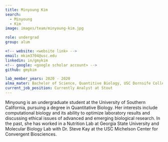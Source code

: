 ```yaml
---
title: Minyoung Kim
search:
  - Minyoung
  - Kim
image: images/team/minyoung-kim.jpg

role: undergrad
group: alum

<!-- website: <website link> -->
email: mkim3704@usc.edu
linkedin: in/gmykim
<!-- google: <google scholar account> -->
github: gmykim

lab_member_years: 2020 - 2020
alma_mater: Bachelor of Science, Quantitive Biology, USC Dornsife College of Letters, Arts and Sciences
current_job_position: Currently Analyst at Stout
---
```


Minyoung is an undergraduate student at the University of Southern California, pursuing a degree in Quantitative Biology. Her interests include computational biology and its ability to optimize laboratory results and discussing ethical issues of advanced and emerging biological research. In the past, she has worked in a Nutrition Lab at Georgia State University and Molecular Biology Lab with Dr. Steve Kay at the USC Michelson Center for Convergent Biosciences.
